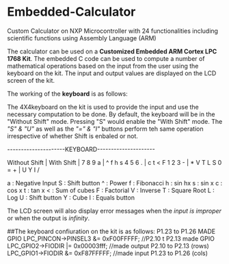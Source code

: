 # Embedded-Calculator
Custom Calculator on NXP Microcontroller with 24 functionalities including scientific functions using Assembly Language (ARM)

The calculator can be used on a **Customized Embedded ARM Cortex LPC 1768 Kit**. The embedded C code can be used to compute a number of mathematical operations based on the input from the user using the keyboard on the kit. The input and output values are displayed on the LCD screen of the kit. 

The working of the **keyboard** is as follows:

The 4X4keyboard on the kit is used to provide the input and use the necessary computation to be done. By default, the keyboard will be in the "Without Shift" mode. Pressing "S" would enable the "With Shift" mode. The _"S" & "U"_ as well as the _"=" & "I"_ buttons perform teh same operation irrespective of whether Shift is enbaled or not.  

---------------------KEYBOARD---------------------

Without Shift   |    With Shift
				        |
7	  8	  9	  a   |	  ^	  f   h   s
4	  5	  6	  .	  |   c   t   <   F	
1	  2	  3	  -	  |   *   V   T   L
S 	0	  =	  +	  |   U   Y   I   /

a : Negative Input
S : Shift button
^ : Power
f : Fibonacci
h : sin hx
s : sin x
c : cos x
t : tan x
< : Sum of cubes
F : Factorial 
V : Inverse
T : Square Root
L : Log
U : Shift button
Y : Cube
I : Equals button

The LCD screen will also display error messages when the *input is improper* or when the output is *infinity*.

##The keyboard confiuration on the kit is as follows:
P1.23 to P1.26 MADE GPIO
    LPC_PINCON->PINSEL3 &= 0xF00FFFFF; //P2.10 t P2.13 made GPIO
    LPC_GPIO2->FIODIR |= 0x00003fff; //made output P2.10 to P2.13 (rows)
    LPC_GPIO1->FIODIR &= 0xF87FFFFF; //made input P1.23 to P1.26 (cols)


